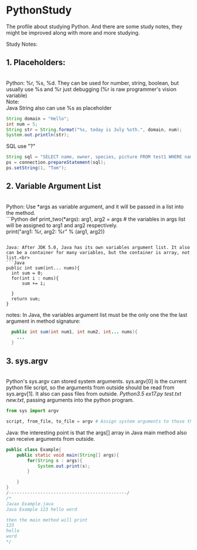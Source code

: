 
# PythonStudy
The profile about studying Python.
And there are some study notes, they might be improved along with more and more studying.

Study Notes:

<h2>1. Placeholders:</h2><br>
  Python: %r, %s, %d. They can be used for number, string, boolean, 
  but usually use %s and %r just debugging (%r is raw programmer's vision variable)
  <br>
  Note: <br>
  Java String also can use %s as placeholder<br>
  
  ```Java
  String domain = "Hello";
  int num = 5;
  String str = String.format("%s, today is July %sth.", domain, num);
  System.out.println(str);
  ```
  
  SQL use "?"<br>
  
  ```Java
  String sql = "SELECT name, owner, species, picture FROM test1 WHERE name=?";
  ps = connection.prepareStatement(sql);
  ps.setString(1, "Tom");
  ``` 
 
<h2>2. Variable Argument List</h2><br>
Python: Use *args as variable argument, and it will be passed in a list into the method.<br>
  ```Python
  def print_two(*args):
	arg1, arg2 = args # the variables in args list will be assigned to arg1 and arg2 respectively.<br>
	print("arg1: %r, arg2: %r" % (arg1, arg2))

  ```

Java: After JDK 5.0, Java has its own variables argument list. It also can be a container for many variables, but the container is array, not list.<br>
```Java
  public int sum(int... nums){
	int sum = 0;
	for(int i : nums){
		sum += i;

	}
	return sum;
  }
```
notes: In Java, the variables argument list must be the only one the the last argument in method signature: <br> 
```Java
  public int sum(int num1, int num2, int... nums){
	...
  }
```
<h2>3. sys.argv </h2><br>
Python's sys.argv can stored system arguments. sys.argv[0] is the current python file script, so the arguments from outside should be read from sys.argv[1]. It also can pass files from outside. <i>Python3.5 ex17.py test.txt new.txt</i>, passing arguments into the python program.<br>

```Python
from sys import argv

script, from_file, to_file = argv # Assign system arguments to those three variables

```
Java: the interesting point is that the args[] array in Java main method also can receive arguments from outside.<br>
```Java
public class Example{
	public static void main(String[] args){
		for(String s : args){
			System.out.print(s);
		}

	}
}
/---------------------------------------------/
/*
Javax Example.java
Java Example 123 hello word

then the main method will print
123
hello
word
*/
```

